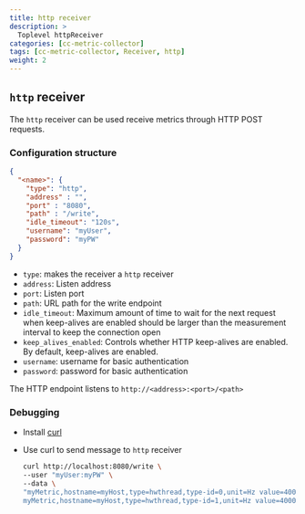 ```yaml
---
title: http receiver
description: >
  Toplevel httpReceiver
categories: [cc-metric-collector]
tags: [cc-metric-collector, Receiver, http]
weight: 2
---
```


## `http` receiver

The `http` receiver can be used receive metrics through HTTP POST requests.

### Configuration structure

```json
{
  "<name>": {
    "type": "http",
    "address" : "",
    "port" : "8080",
    "path" : "/write",
    "idle_timeout": "120s",
    "username": "myUser",
    "password": "myPW"
  }
}
```

- `type`: makes the receiver a `http` receiver
- `address`: Listen address
- `port`: Listen port
- `path`: URL path for the write endpoint
- `idle_timeout`: Maximum amount of time to wait for the next request when keep-alives are enabled should be larger than the measurement interval to keep the connection open
- `keep_alives_enabled`: Controls whether HTTP keep-alives are enabled. By default, keep-alives are enabled.
- `username`: username for basic authentication
- `password`: password for basic authentication

The HTTP endpoint listens to `http://<address>:<port>/<path>`

### Debugging

- Install [curl](https://curl.se/)
- Use curl to send message to `http` receiver

  ```bash
  curl http://localhost:8080/write \
  --user "myUser:myPW" \
  --data \
  "myMetric,hostname=myHost,type=hwthread,type-id=0,unit=Hz value=400000i 1694777161164284635
  myMetric,hostname=myHost,type=hwthread,type-id=1,unit=Hz value=400001i 1694777161164284635"
  ```
